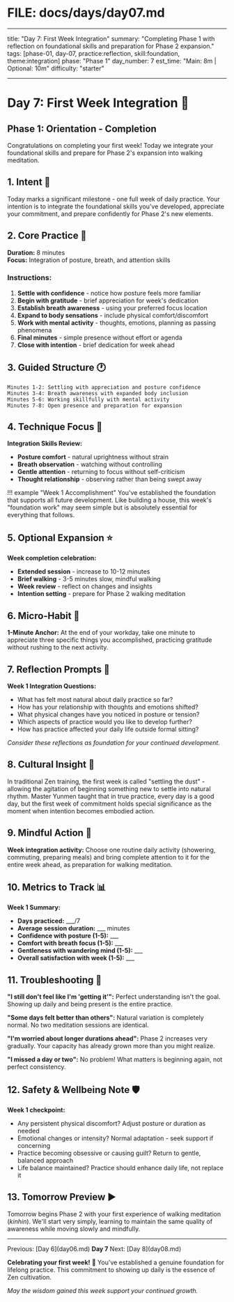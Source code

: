 # FILE: docs/days/day07.md

---

title: "Day 7: First Week Integration"
summary: "Completing Phase 1 with reflection on foundational skills and preparation for Phase 2 expansion."
tags: [phase-01, day-07, practice:reflection, skill:foundation, theme:integration]
phase: "Phase 1"
day_number: 7
est_time: "Main: 8m | Optional: 10m"
difficulty: "starter"

---

# Day 7: First Week Integration :herb:

<div class="phase-banner">
<h2>Phase 1: Orientation - Completion</h2>
<p>Congratulations on completing your first week! Today we integrate your foundational skills and prepare for Phase 2's expansion into walking meditation.</p>
</div>

## 1. Intent :dart:

Today marks a significant milestone - one full week of daily practice. Your intention is to integrate the foundational skills you've developed, appreciate your commitment, and prepare confidently for Phase 2's new elements.

## 2. Core Practice :lotus_position:

**Duration:** 8 minutes  
**Focus:** Integration of posture, breath, and attention skills

### Instructions:

1. **Settle with confidence** - notice how posture feels more familiar
2. **Begin with gratitude** - brief appreciation for week's dedication
3. **Establish breath awareness** - using your preferred focus location
4. **Expand to body sensations** - include physical comfort/discomfort
5. **Work with mental activity** - thoughts, emotions, planning as passing phenomena
6. **Final minutes** - simple presence without effort or agenda
7. **Close with intention** - brief dedication for week ahead

## 3. Guided Structure :clock1:

```
Minutes 1-2: Settling with appreciation and posture confidence
Minutes 3-4: Breath awareness with expanded body inclusion
Minutes 5-6: Working skillfully with mental activity
Minutes 7-8: Open presence and preparation for expansion
```

## 4. Technique Focus :microscope:

**Integration Skills Review:**

-   **Posture comfort** - natural uprightness without strain
-   **Breath observation** - watching without controlling
-   **Gentle attention** - returning to focus without self-criticism
-   **Thought relationship** - observing rather than being swept away

!!! example "Week 1 Accomplishment"
You've established the foundation that supports all future development. Like building a house, this week's "foundation work" may seem simple but is absolutely essential for everything that follows.

## 5. Optional Expansion :star:

**Week completion celebration:**

-   **Extended session** - increase to 10-12 minutes
-   **Brief walking** - 3-5 minutes slow, mindful walking
-   **Week review** - reflect on changes and insights
-   **Intention setting** - prepare for Phase 2 walking meditation

## 6. Micro-Habit :repeat:

**1-Minute Anchor:** At the end of your workday, take one minute to appreciate three specific things you accomplished, practicing gratitude without rushing to the next activity.

## 7. Reflection Prompts :thought_balloon:

**Week 1 Integration Questions:**

-   What has felt most natural about daily practice so far?
-   How has your relationship with thoughts and emotions shifted?
-   What physical changes have you noticed in posture or tension?
-   Which aspects of practice would you like to develop further?
-   How has practice affected your daily life outside formal sitting?

_Consider these reflections as foundation for your continued development._

## 8. Cultural Insight :cherry_blossom:

<div class="cultural-insight">
In traditional Zen training, the first week is called "settling the dust" - allowing the agitation of beginning something new to settle into natural rhythm. Master Yunmen taught that in true practice, every day is a good day, but the first week of commitment holds special significance as the moment when intention becomes embodied action.
</div>

## 9. Mindful Action :footprints:

**Week integration activity:** Choose one routine daily activity (showering, commuting, preparing meals) and bring complete attention to it for the entire week ahead, as preparation for walking meditation.

## 10. Metrics to Track :bar_chart:

**Week 1 Summary:**

-   **Days practiced:** \_\_\_/7
-   **Average session duration:** \_\_\_ minutes
-   **Confidence with posture (1-5):** \_\_\_
-   **Comfort with breath focus (1-5):** \_\_\_
-   **Gentleness with wandering mind (1-5):** \_\_\_
-   **Overall satisfaction with week (1-5):** \_\_\_

## 11. Troubleshooting :wrench:

**"I still don't feel like I'm 'getting it'":** Perfect understanding isn't the goal. Showing up daily and being present is the entire practice.

**"Some days felt better than others":** Natural variation is completely normal. No two meditation sessions are identical.

**"I'm worried about longer durations ahead":** Phase 2 increases very gradually. Your capacity has already grown more than you might realize.

**"I missed a day or two":** No problem! What matters is beginning again, not perfect consistency.

## 12. Safety & Wellbeing Note :shield:

**Week 1 checkpoint:**

-   Any persistent physical discomfort? Adjust posture or duration as needed
-   Emotional changes or intensity? Normal adaptation - seek support if concerning
-   Practice becoming obsessive or causing guilt? Return to gentle, balanced approach
-   Life balance maintained? Practice should enhance daily life, not replace it

## 13. Tomorrow Preview :arrow_forward:

Tomorrow begins Phase 2 with your first experience of walking meditation (_kinhin_). We'll start very simply, learning to maintain the same quality of awareness while moving slowly and mindfully.

---

<div class="day-nav">
<span>Previous: [Day 6](day06.md)</span>
<span><strong>Day 7</strong></span>
<span>Next: [Day 8](day08.md)</span>
</div>

**Celebrating your first week!** :tada: You've established a genuine foundation for lifelong practice. This commitment to showing up daily is the essence of Zen cultivation.

_May the wisdom gained this week support your continued growth._
